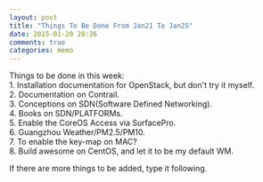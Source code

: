 ```yaml
---
layout: post
title: "Things To Be Done From Jan21 To Jan25"
date: 2015-01-20 20:26
comments: true
categories: memo
---
```

Things to be done in this week:    
1\. Installation documentation for OpenStack, but don't try it myself.     
2\. Documentation on Contrail.    
3\. Conceptions on SDN(Software Defined Networking).    
4\. Books on SDN/PLATFORMs.    
5\. Enable the CoreOS Access via SurfacePro.    
6\. Guangzhou Weather/PM2.5/PM10.   
7\. To enable the key-map on MAC?    
8\. Build awesome on CentOS, and let it to be my default WM.    


If there are more things to be added, type it following.    
